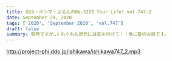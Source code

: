 ```yaml
---
title: 石川・ホンマ・ぶるんのBe-SIDE Your Life! vol.747-2
date: September 29, 2020
tags: ['2020', 'September 2020', 'vol.747']
draft: false
summary: 突然ですが…くれぐれも足元には気を付けて！！急に髪のお話です。
---
```


http://project-phi.ddo.jp/ishikawa/ishikawa747_2.mp3